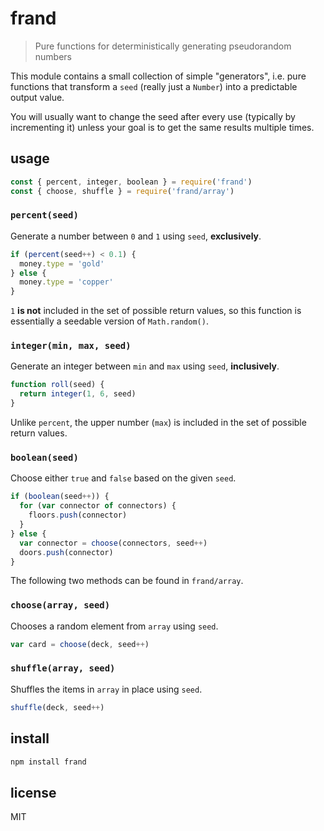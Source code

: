 # frand
> Pure functions for deterministically generating pseudorandom numbers

This module contains a small collection of simple "generators", i.e. pure functions that transform a `seed` (really just a `Number`) into a predictable output value.

You will usually want to change the seed after every use (typically by incrementing it) unless your goal is to get the same results multiple times.

## usage
```javascript
const { percent, integer, boolean } = require('frand')
const { choose, shuffle } = require('frand/array')
```

### `percent(seed)`
Generate a number between `0` and `1` using `seed`, **exclusively**.
```js
if (percent(seed++) < 0.1) {
  money.type = 'gold'
} else {
  money.type = 'copper'
}
```
`1` **is not** included in the set of possible return values, so this function is essentially a seedable version of `Math.random()`.

### `integer(min, max, seed)`
Generate an integer between `min` and `max` using `seed`, **inclusively**.
```js
function roll(seed) {
  return integer(1, 6, seed)
}
```
Unlike `percent`, the upper number (`max`) is included in the set of possible return values.

### `boolean(seed)`
Choose either `true` and `false` based on the given `seed`.
```js
if (boolean(seed++)) {
  for (var connector of connectors) {
    floors.push(connector)
  }
} else {
  var connector = choose(connectors, seed++)
  doors.push(connector)
}
```

The following two methods can be found in `frand/array`.

### `choose(array, seed)`
Chooses a random element from `array` using `seed`.
```js
var card = choose(deck, seed++)
```

### `shuffle(array, seed)`
Shuffles the items in `array` in place using `seed`.
```js
shuffle(deck, seed++)
```

## install
```sh
npm install frand
```

## license
MIT
